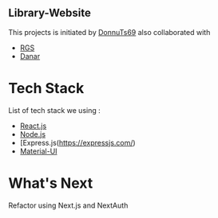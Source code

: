 ## Library-Website
This projects is initiated by [DonnuTs69](https://github.com/DonnuTs69) also collaborated with 
- [RGS](https://github.com/nuradlifathan)
- [Danar](https://github.com/danarbastian7)

# Tech Stack
List of tech stack we using :
- [React.js](https://reactjs.org/)
- [Node.js](https://nodejs.org/en/)
- [Express.js(https://expressjs.com/)
- [Material-UI](https://mui.com/)

# What's Next
Refactor using Next.js and NextAuth
